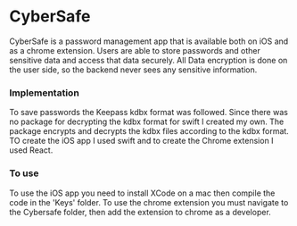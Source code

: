 # CyberSafe

CyberSafe is a password management app that is available both on iOS and as a chrome extension. Users are able to store passwords and other sensitive data and access that data securely. All Data encryption is done on the user side, so the backend never sees any sensitive information.

### Implementation

To save passwords the Keepass kdbx format was followed. Since there was no package for decrypting the kdbx format for swift I created my own. The package encrypts and decrypts the kdbx files according to the kdbx format. TO create the iOS app I used swift and to create the Chrome extension I used React.

### To use

To use the iOS app you need to install XCode on a mac then compile the code in the 'Keys' folder. To use the chrome extension you must navigate to the Cybersafe folder, then add the extension to chrome as a developer.
